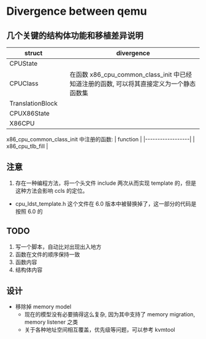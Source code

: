 # Divergence between qemu

## 几个关键的结构体功能和移植差异说明
| struct           |  | divergence                                                                              |
|------------------|--|-----------------------------------------------------------------------------------------|
| CPUState         |  |                                                                                         |
| CPUClass         |  | 在函数 x86_cpu_common_class_init 中已经知道注册的函数, 可以将其直接定义为一个静态函数集 |
| TranslationBlock |  |
| CPUX86State      |  |
| X86CPU           |  |


x86_cpu_common_class_init 中注册的函数:
| function         |
|------------------|
| x86_cpu_tlb_fill |

## 注意
1. 存在一种编程方法，将一个头文件 include 两次从而实现 template 的，但是这种方法会影响 ccls 的定位。
  - cpu_ldst_template.h 这个文件在 6.0 版本中被替换掉了，这一部分的代码是按照 6.0 的


## TODO
1. 写一个脚本，自动比对出现出入地方
  1. 函数在文件的顺序保持一致
  2. 函数内容
  3. 结构体内容

## 设计 
- 移除掉 memory model
  - 现在的模型没有必要搞得这么复杂, 因为其中支持了 memory migration, memory listener 之类
  - 关于各种地址空间相互覆盖，优先级等问题，可以参考 kvmtool
